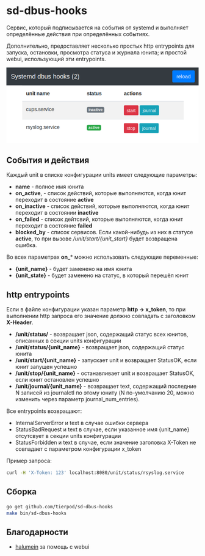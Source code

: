 sd-dbus-hooks
=============

Сервис, который подписывается на события от systemd и выполняет определённые действия при
определённых событиях.

Дополнительно, предоставляет несколько простых http entrypoints для
запуска, остановки, просмотра статуса и журнала юнита; и простой webui, использующий
эти entrypoints.

![webui](webui.png)

Cобытия и действия
------------------

Каждый unit в списке конфигурации units имеет следующие параметры:

* **name** - полное имя юнита
* **on_active**,  - список действий, которые выполняются, когда юнит переходит в состояние **active**
* **on_inactive** - список действий, которые выполняются, когда юнит переходит в состоянии **inactive**
* **on_failed** - список дейтсвий, которые выполняются, когда юнит переходит в состояние **failed**
* **blocked_by** - список сервисов. Если какой-нибудь из них в статусе **active**, то при вызове
  _/unit/start/{unit_start}_ будет возвращена ошибка.

Во всех параметрах **on_*** можно использовать следующие переменные:

* **{unit_name}** - будет заменено на имя юнита
* **{unit_state}** - будет заменено на статус, в который перешёл юнит

http entrypoints
----------------

Если в файле конфигурации указан параметр **http -> x_token**, то при выполнении http запроса его значение должно совпадать с заголовком **X-Header**.

* **/unit/status/** - возвращает json, содержащий статус всех юнитов, описанных в секции units
  конфигурации
* **/unit/status/{unit_name}** - возвращает json, содержащий статус юнита
* **/unit/start/{unit_name}** - запускает unit и возвращает StatusOK, если юнит запущен успешно
* **/unit/stop/{unit_name}** - останавливает unit и возвращает StatusOK, если юнит остановлен успешно
* **/unit/journal/{unit_name}** - возвращает text, содержащий последние N записей из journalctl по
  этому юниту (N по-умолчанию 20, можно изменить через параметр journal_num_entries).

Все entrypoints возвращают:

* InternalServerError и text в случае ошибки сервера
* StatusBadRequest и text в случае, если указанное имя {unit_name} отсутсвует в секции units
  конфигурации
* StatusForbidden и text в случае, если значение заголовка X-Token не совпадает с параметром
  конфигурации x_token

Пример запроса:

```bash
curl -H 'X-Token: 123' localhost:8080/unit/status/rsyslog.service
```

Сборка
------

```bash
go get github.com/tierpod/sd-dbus-hooks
make bin/sd-dbus-hooks
```

Благодарности
-------------

* [halumein](https://github.com/halumein) за помощь с webui
